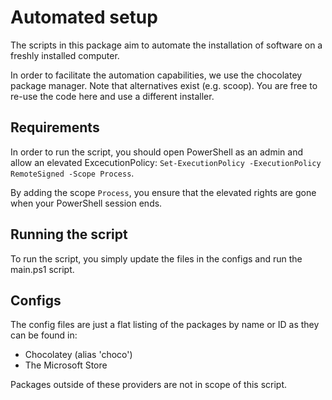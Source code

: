 # Automated setup
The scripts in this package aim to automate the installation of software on a freshly installed computer.

In order to facilitate the automation capabilities, we use the chocolatey package manager. Note that alternatives exist (e.g. scoop). You are free to re-use the code here and use a different installer.

## Requirements
In order to run the script, you should open PowerShell as an admin and allow an elevated ExcecutionPolicy: `Set-ExecutionPolicy -ExecutionPolicy RemoteSigned -Scope Process`.

By adding the scope `Process`, you ensure that the elevated rights are gone when your PowerShell session ends.

## Running the script

To run the script, you simply update the files in the configs and run the main.ps1 script.

## Configs

The config files are just a flat listing of the packages by name or ID as they can be found in:
- Chocolatey (alias 'choco')
- The Microsoft Store

Packages outside of these providers are not in scope of this script.
